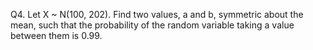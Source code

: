 Q4.	Let X ~ N(100, 202). Find two values, a and b, symmetric about the mean, such that the probability of the random variable taking a value between them is 0.99. 
